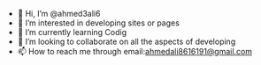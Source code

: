 - 👋 Hi, I’m @ahmed3ali6
- 👀 I’m interested in developing sites or pages
- 🌱 I’m currently learning Codig
- 💞️ I’m looking to collaborate on all the aspects of developing
- 📫 How to reach me through email:ahmedali8616191@gmail.com

<!---
ahmed3ali6/ahmed3ali6 is a ✨ special ✨ repository because its `README.md` (this file) appears on your GitHub profile.
You can click the Preview link to take a look at your changes.
--->
